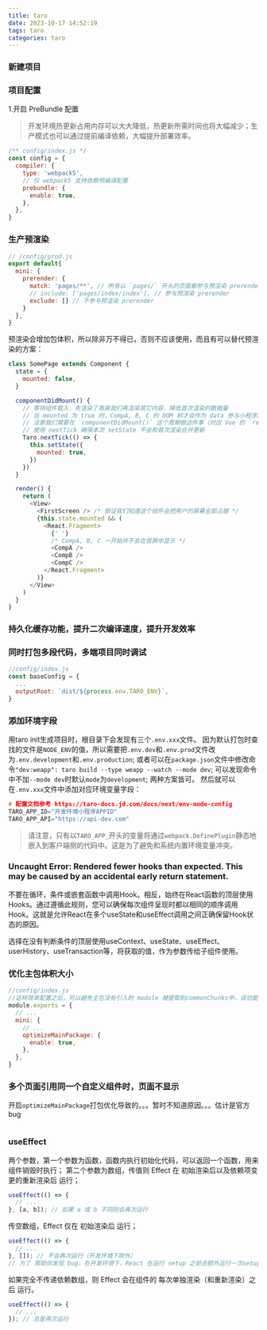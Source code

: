 ```yaml
---
title: taro
date: 2023-10-17 14:52:19
tags: taro
categories: taro
---
```


### 新建项目

### 项目配置
1.开启 PreBundle 配置
> 开发环境热更新占用内存可以大大降低，热更新所需时间也将大幅减少；生产模式也可以通过提前编译依赖，大幅提升部署效率。
```js
/** config/index.js */
const config = {
  compiler: {
    type: 'webpack5',
    // 仅 webpack5 支持依赖预编译配置
    prebundle: {
      enable: true,
    },
  },
}
```

### 生产预渲染
```js
// /config/prod.js
export default{
  mini: {
    prerender: {
      match: 'pages/**', // 所有以 `pages/` 开头的页面都参与预渲染 prerender
      // include: ['pages/index/index'], // 参与预渲染 prerender
      exclude: [] // 不参与预渲染 prerender
    }
  },
}
```
预渲染会增加包体积，所以除非万不得已，否则不应该使用，而且有可以替代预渲染的方案：
```js
class SomePage extends Component {
  state = {
    mounted: false,
  }

  componentDidMount() {
    // 等待组件载入，先渲染了首屏我们再渲染其它内容，降低首次渲染的数据量
    // 当 mounted 为 true 时，CompA, B, C 的 DOM 树才会作为 data 参与小程序渲染
    // 注意我们需要在 `componentDidMount()` 这个周期做这件事（对应 Vue 的 `ready()`），更早的生命周期 `setState()` 会与首次渲染的数据一起合并更新
    // 使用 nextTick 确保本次 setState 不会和首次渲染合并更新
    Taro.nextTick(() => {
      this.setState({
        mounted: true,
      })
    })
  }

  render() {
    return (
      <View>
        <FirstScreen /> /* 假设我们知道这个组件会把用户的屏幕全部占据 */
        {this.state.mounted && (
          <React.Fragment>
            {' '}
            /* CompA, B, C 一开始并不会在首屏中显示 */
            <CompA />
            <CompB />
            <CompC />
          </React.Fragment>
        )}
      </View>
    )
  }
}
```

### 持久化缓存功能，提升二次编译速度，提升开发效率

### 同时打包多段代码，多端项目同时调试
```js
//config/index.js
const baseConfig = {
  ...
  outputRoot: `dist/${process.env.TARO_ENV}`,
}
```

### 添加环境字段
用taro init生成项目时，根目录下会发现有三个`.env.xxx`文件。
因为默认打包时查找的文件是`NODE_ENV`的值，所以需要把`.env.dev`和`.env.prod`文件改为`.env.development`和`.env.production`;
或者可以在`package.json`文件中修改命令`"dev:weapp": taro build --type weapp --watch --mode dev`;
可以发现命令中不加`--mode dev`时默认`mode`为`development`;
两种方案皆可。
然后就可以在`.env.xxx`文件中添加对应环境变量字段：
```C
# 配置文档参考 https://taro-docs.jd.com/docs/next/env-mode-config
TARO_APP_ID="开发环境小程序APPID"
TARO_APP_API="https://api-dev.com"
```
> 请注意，只有以`TARO_APP_`开头的变量将通过`webpack.DefinePlugin`静态地嵌入到客户端侧的代码中。这是为了避免和系统内置环境变量冲突。

### Uncaught Error: Rendered fewer hooks than expected. This may be caused by an accidental early return statement.
不要在循环，条件或嵌套函数中调用Hook。相反，始终在React函数的顶层使用Hooks。通过遵循此规则，您可以确保每次组件呈现时都以相同的顺序调用Hook。这就是允许React在多个useState和useEffect调用之间正确保留Hook状态的原因。

选择在没有判断条件的顶层使用useContext、useState、useEffect、userHistory、useTransaction等，将获取的值，作为参数传给子组件使用。

### 优化主包体积大小
```js
//config/index.js
//这样简单配置之后，可以避免主包没有引入的 module 被提取到commonChunks中，该功能会在打包时分析 module 和 chunk 的依赖关系，筛选出主包没有引用到的 module 把它提取到分包内
module.exports = {
  // ...
  mini: {
    // ...
    optimizeMainPackage: {
      enable: true,
    },
  },
}
```

### 多个页面引用同一个自定义组件时，页面不显示
开启`optimizeMainPackage`打包优化导致的。。。暂时不知道原因。。。估计是官方bug
```js

```

### useEffect
两个参数，第一个参数为函数，函数内执行初始化代码，可以返回一个函数，用来组件销毁时执行；
第二个参数为数组，传值则 Effect 在 初始渲染后以及依赖项变更的重新渲染后 运行；
```js
useEffect(() => {
  // ...
}, [a, b]); // 如果 a 或 b 不同则会再次运行
```
传空数组，Effect 仅在 初始渲染后 运行；
```js
useEffect(() => {
  // ...
}, []); // 不会再次运行（开发环境下除外）
// 为了 帮助你发现 bug，在开发环境下，React 在运行 setup 之前会额外运行一次setup 和 cleanup。这是一个压力测试，用于验证 Effect 逻辑是否正确实现。如果这会导致可见的问题，那么你的 cleanup 函数就缺少一些逻辑。cleanup 函数应该停止或撤消 setup 函数正在执行的任何操作
```
如果完全不传递依赖数组，则 Effect 会在组件的 每次单独渲染（和重新渲染）之后 运行。
```js
useEffect(() => {
  // ...
}); // 总是再次运行
```
